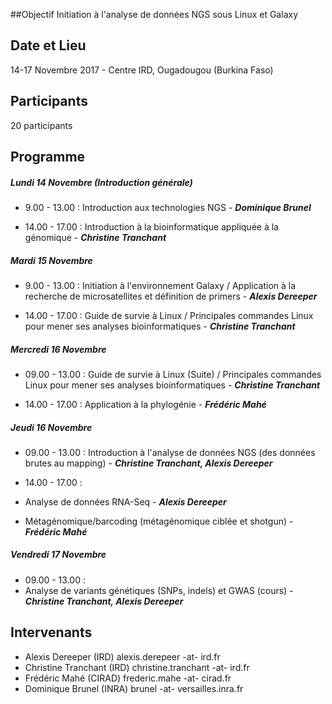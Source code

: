 ##Objectif
Initiation à l'analyse de données NGS sous Linux et Galaxy

## Date et Lieu
14-17 Novembre 2017 - Centre IRD, Ougadougou (Burkina Faso) 
 
## Participants
20 participants 

## Programme

##### Lundi 14 Novembre (Introduction générale)

* 9.00 - 13.00 : Introduction aux technologies NGS - **_Dominique Brunel_**

* 14.00 - 17.00 : Introduction à la bioinformatique appliquée à la génomique -  _**Christine Tranchant**_

##### Mardi 15 Novembre

* 9.00 - 13.00 : Initiation à l'environnement Galaxy / Application à la recherche de microsatellites et définition de primers - _**Alexis Dereeper**_

* 14.00 - 17.00 : Guide de survie à Linux / Principales commandes Linux pour mener ses analyses bioinformatiques - _**Christine Tranchant**_


##### Mercredi 16 Novembre

* 09.00 - 13.00 : Guide de survie à Linux (Suite) / Principales commandes Linux pour mener ses analyses bioinformatiques - _**Christine Tranchant**_

* 14.00 - 17.00 : Application à la phylogénie - _**Frédéric Mahé**_


##### Jeudi 16 Novembre

* 09.00 - 13.00 : Introduction à l'analyse de données NGS (des données brutes au mapping) - _**Christine Tranchant, Alexis Dereeper**_

* 14.00 - 17.00 : 
 * Analyse de données RNA-Seq - _**Alexis Dereeper**_
 * Métagénomique/barcoding (métagénomique ciblée et shotgun) - _**Frédéric Mahé**_


##### Vendredi 17 Novembre

* 09.00 - 13.00 : 
 * Analyse de variants génétiques (SNPs, indels) et GWAS (cours) - _**Christine Tranchant, Alexis Dereeper**_


## Intervenants	
* Alexis Dereeper (IRD)	
alexis.derepeer -at- ird.fr
* Christine Tranchant (IRD)	
christine.tranchant -at- ird.fr
* Frédéric Mahé (CIRAD)
frederic.mahe -at- cirad.fr
* Dominique Brunel (INRA)
brunel -at- versailles.inra.fr
